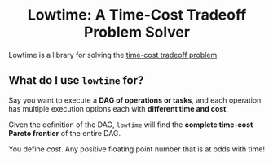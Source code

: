 <h1 align="center">Lowtime: A Time-Cost Tradeoff Problem Solver</h1>

Lowtime is a library for solving the [time-cost tradeoff problem](https://link.springer.com/chapter/10.1007/978-3-030-61423-2_5).

## What do I use `lowtime` for?

Say you want to execute a **DAG of operations or tasks**, and each operation has multiple execution options each with **different time and cost**.

Given the definition of the DAG, `lowtime` will find the **complete time-cost Pareto frontier** of the entire DAG.

You define *cost*. Any positive floating point number that is at odds with time!
